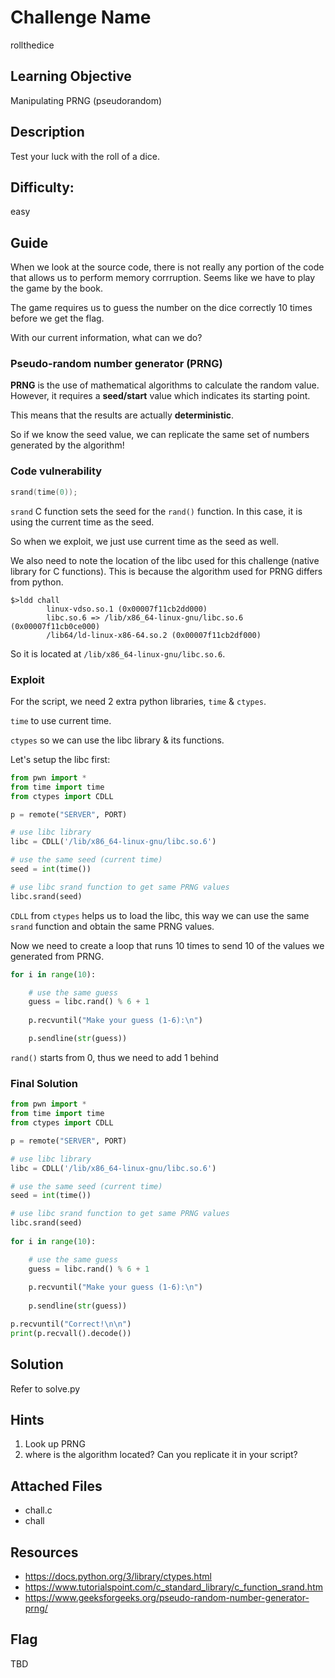 # Challenge Name
rollthedice

## Learning Objective
Manipulating PRNG (pseudorandom)

## Description 
Test your luck with the roll of a dice.

## Difficulty:
easy

## Guide
When we look at the source code, there is not really any portion of the code that allows us to perform memory corrruption. 
Seems like we have to play the game by the book.

The game requires us to guess the number on the dice correctly 10 times before we get the flag.

With our current information, what can we do?

### Pseudo-random number generator (PRNG)
**PRNG** is the use of mathematical algorithms to calculate the random value. However, it requires a **seed/start** value which indicates its starting point.

This means that the results are actually **deterministic**.

So if we know the seed value, we can replicate the same set of numbers generated by the algorithm!


### Code vulnerability

```c
srand(time(0)); 
```

`srand` C function sets the seed for the `rand()` function. In this case, it is using the current time as the seed.

So when we exploit, we just use current time as the seed as well.

We also need to note the location of the libc used for this challenge (native library for C functions). This is because the algorithm used for PRNG differs from python.

```shell
$>ldd chall
        linux-vdso.so.1 (0x00007f11cb2dd000)
        libc.so.6 => /lib/x86_64-linux-gnu/libc.so.6 (0x00007f11cb0ce000)
        /lib64/ld-linux-x86-64.so.2 (0x00007f11cb2df000)
```

So it is located at `/lib/x86_64-linux-gnu/libc.so.6`.


### Exploit

For the script, we need 2 extra python libraries, `time` & `ctypes`.

`time` to use current time.

`ctypes` so we can use the libc library & its functions.

Let's setup the libc first:

```py
from pwn import *
from time import time
from ctypes import CDLL

p = remote("SERVER", PORT)

# use libc library
libc = CDLL('/lib/x86_64-linux-gnu/libc.so.6')

# use the same seed (current time)
seed = int(time())

# use libc srand function to get same PRNG values
libc.srand(seed)
```

`CDLL` from `ctypes` helps us to load the libc, this way we can use the same `srand` function and obtain the same PRNG values.

Now we need to create a loop that runs 10 times to send 10 of the values we generated from PRNG.

```py
for i in range(10):

    # use the same guess
    guess = libc.rand() % 6 + 1  
    
    p.recvuntil("Make your guess (1-6):\n")

    p.sendline(str(guess))
```

`rand()` starts from 0, thus we need to add 1 behind

### Final Solution
```py
from pwn import *
from time import time
from ctypes import CDLL

p = remote("SERVER", PORT)

# use libc library
libc = CDLL('/lib/x86_64-linux-gnu/libc.so.6')

# use the same seed (current time)
seed = int(time())

# use libc srand function to get same PRNG values
libc.srand(seed)
    
for i in range(10):

    # use the same guess
    guess = libc.rand() % 6 + 1  
    
    p.recvuntil("Make your guess (1-6):\n")
    
    p.sendline(str(guess))

p.recvuntil("Correct!\n\n")
print(p.recvall().decode())
```

## Solution
Refer to solve.py

## Hints
1. Look up PRNG
2. where is the algorithm located? Can you replicate it in your script?

## Attached Files
- chall.c
- chall

## Resources
- https://docs.python.org/3/library/ctypes.html
- https://www.tutorialspoint.com/c_standard_library/c_function_srand.htm
- https://www.geeksforgeeks.org/pseudo-random-number-generator-prng/

## Flag
TBD


